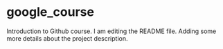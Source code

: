 # google_course
Introduction to Github course. I am editing the README file. Adding some more details about the project description.
